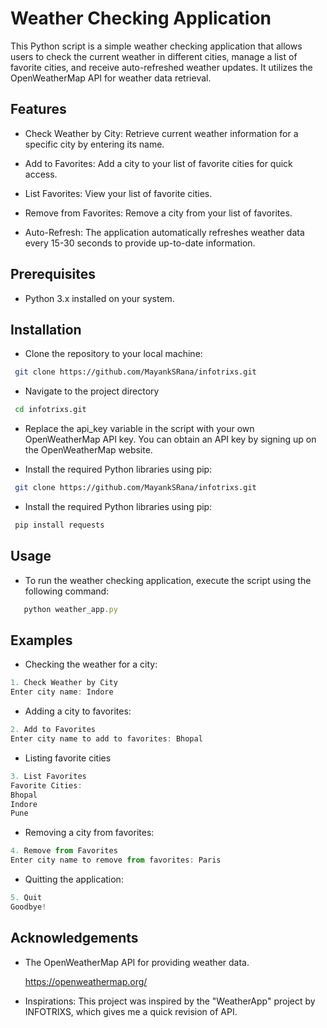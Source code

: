 
# Weather Checking Application

This Python script is a simple weather checking application that allows users to check the current weather in different cities, manage a list of favorite cities, and receive auto-refreshed weather updates. It utilizes the OpenWeatherMap API for weather data retrieval.



## Features


- Check Weather by City: Retrieve current weather information for a specific city by entering its name.

- Add to Favorites: Add a city to your list of favorite cities for quick access.

- List Favorites: View your list of favorite cities.

- Remove from Favorites: Remove a city from your list of favorites.

- Auto-Refresh: The application automatically refreshes weather data every 15-30 seconds to provide up-to-date information.



## Prerequisites

- Python 3.x installed on your system.
## Installation

- Clone the repository to your local machine:

```bash
 git clone https://github.com/MayankSRana/infotrixs.git

```

- Navigate to the project directory

```bash
 cd infotrixs.git

```

- Replace the api_key variable in the script with your own OpenWeatherMap API key. You can obtain an API key by signing up on the OpenWeatherMap website.


- Install the required Python libraries using pip:

```bash
 git clone https://github.com/MayankSRana/infotrixs.git

```


- Install the required Python libraries using pip:


```bash
 pip install requests


```


## Usage

- To run the weather checking application, execute the script using the following command:

```javascript
   python weather_app.py

```


## Examples

- Checking the weather for a city:

```javascript
1. Check Weather by City
Enter city name: Indore


```

- Adding a city to favorites:
```javascript
2. Add to Favorites
Enter city name to add to favorites: Bhopal

```

- Listing favorite cities

```javascript
3. List Favorites
Favorite Cities:
Bhopal
Indore
Pune
```

- Removing a city from favorites:
```javascript
4. Remove from Favorites
Enter city name to remove from favorites: Paris

```

- Quitting the application:
```javascript
5. Quit
Goodbye!
```



## Acknowledgements

 - The OpenWeatherMap API for providing weather data.

     https://openweathermap.org/

- Inspirations: This project was inspired by the "WeatherApp" project by INFOTRIXS, which gives me a quick revision of API.

